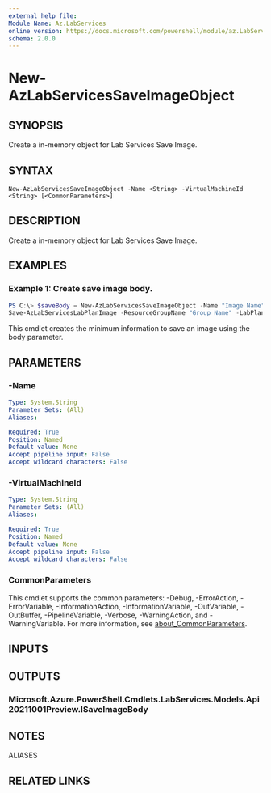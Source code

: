 ```yaml
---
external help file:
Module Name: Az.LabServices
online version: https://docs.microsoft.com/powershell/module/az.LabServices/new-AzLabServicesSaveImageObject
schema: 2.0.0
---
```


# New-AzLabServicesSaveImageObject

## SYNOPSIS
Create a in-memory object for Lab Services Save Image.

## SYNTAX

```
New-AzLabServicesSaveImageObject -Name <String> -VirtualMachineId <String> [<CommonParameters>]
```

## DESCRIPTION
Create a in-memory object for Lab Services Save Image.

## EXAMPLES

### Example 1: Create save image body.
```powershell
PS C:\> $saveBody = New-AzLabServicesSaveImageObject -Name "Image Name" -VirtualMachineId "Virtual Machine Id"
Save-AzLabServicesLabPlanImage -ResourceGroupName "Group Name" -LabPlanName "Lab Plan Name" -Body $saveBody

```

This cmdlet creates the minimum information to save an image using the body parameter.

## PARAMETERS

### -Name


```yaml
Type: System.String
Parameter Sets: (All)
Aliases:

Required: True
Position: Named
Default value: None
Accept pipeline input: False
Accept wildcard characters: False
```

### -VirtualMachineId


```yaml
Type: System.String
Parameter Sets: (All)
Aliases:

Required: True
Position: Named
Default value: None
Accept pipeline input: False
Accept wildcard characters: False
```

### CommonParameters
This cmdlet supports the common parameters: -Debug, -ErrorAction, -ErrorVariable, -InformationAction, -InformationVariable, -OutVariable, -OutBuffer, -PipelineVariable, -Verbose, -WarningAction, and -WarningVariable. For more information, see [about_CommonParameters](http://go.microsoft.com/fwlink/?LinkID=113216).

## INPUTS

## OUTPUTS

### Microsoft.Azure.PowerShell.Cmdlets.LabServices.Models.Api20211001Preview.ISaveImageBody

## NOTES

ALIASES

## RELATED LINKS

